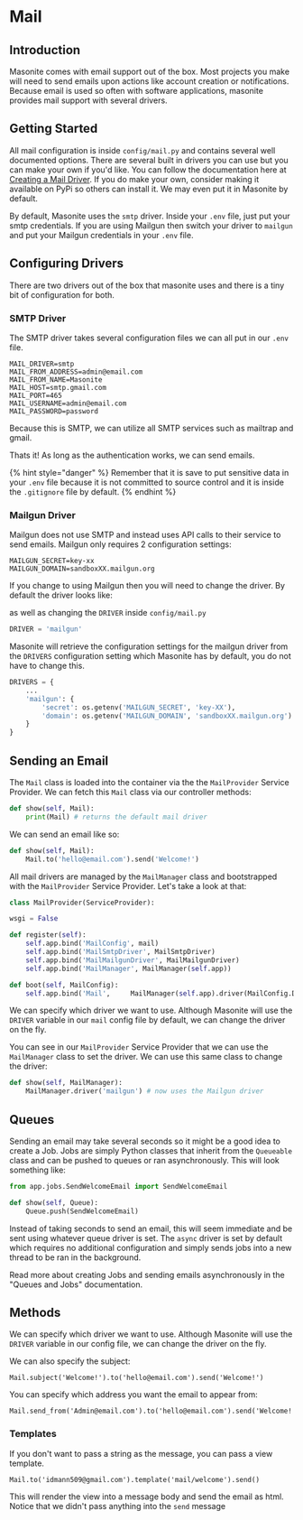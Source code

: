 # Mail

## Introduction

Masonite comes with email support out of the box. Most projects you make will need to send emails upon actions like account creation or notifications. Because email is used so often with software applications, masonite provides mail support with several drivers.

## Getting Started

All mail configuration is inside `config/mail.py` and contains several well documented options. There are several built in drivers you can use but you can make your own if you'd like. You can follow the documentation here at [Creating a Mail Driver](../advanced/creating-a-mail-driver.md). If you do make your own, consider making it available on PyPi so others can install it. We may even put it in Masonite by default.

By default, Masonite uses the `smtp` driver. Inside your `.env` file, just put your smtp credentials. If you are using Mailgun then switch your driver to `mailgun` and put your Mailgun credentials in your `.env` file.

## Configuring Drivers

There are two drivers out of the box that masonite uses and there is a tiny bit of configuration for both.

### SMTP Driver

The SMTP driver takes several configuration files we can all put in our `.env` file.

```text
MAIL_DRIVER=smtp
MAIL_FROM_ADDRESS=admin@email.com
MAIL_FROM_NAME=Masonite
MAIL_HOST=smtp.gmail.com
MAIL_PORT=465
MAIL_USERNAME=admin@email.com
MAIL_PASSWORD=password
```

Because this is SMTP, we can utilize all SMTP services such as mailtrap and gmail.

Thats it! As long as the authentication works, we can send emails. 

{% hint style="danger" %}
Remember that it is save to put sensitive data in your `.env` file because it is not committed to source control and it is inside the `.gitignore` file by default.
{% endhint %}

### Mailgun Driver

Mailgun does not use SMTP and instead uses API calls to their service to send emails. Mailgun only requires 2 configuration settings:

```text
MAILGUN_SECRET=key-xx
MAILGUN_DOMAIN=sandboxXX.mailgun.org
```

If you change to using Mailgun then you will need to change the driver. By default the driver looks like:



as well as changing the `DRIVER` inside `config/mail.py`

```python
DRIVER = 'mailgun'
```

Masonite will retrieve the configuration settings for the mailgun driver from the `DRIVERS` configuration setting which Masonite has by default, you do not have to change this.

```python
DRIVERS = {
    ...
    'mailgun': {
        'secret': os.getenv('MAILGUN_SECRET', 'key-XX'),
        'domain': os.getenv('MAILGUN_DOMAIN', 'sandboxXX.mailgun.org')
    }
}
```

## Sending an Email

The `Mail` class is loaded into the container via the the `MailProvider` Service Provider. We can fetch this `Mail` class via our controller methods:

```python
def show(self, Mail):
    print(Mail) # returns the default mail driver
```

We can send an email like so:

```python
def show(self, Mail):
    Mail.to('hello@email.com').send('Welcome!')
```

All mail drivers are managed by the `MailManager` class and bootstrapped with the `MailProvider` Service Provider. Let's take a look at that:

```python
class MailProvider(ServiceProvider):

wsgi = False

def register(self):
    self.app.bind('MailConfig', mail)
    self.app.bind('MailSmtpDriver', MailSmtpDriver)
    self.app.bind('MailMailgunDriver', MailMailgunDriver)
    self.app.bind('MailManager', MailManager(self.app))

def boot(self, MailConfig):
    self.app.bind('Mail',     MailManager(self.app).driver(MailConfig.DRIVER))
```

We can specify which driver we want to use. Although Masonite will use the `DRIVER` variable in our `mail` config file by default, we can change the driver on the fly.

You can see in our `MailProvider` Service Provider that we can use the `MailManager` class to set the driver. We can use this same class to change the driver:

```python
def show(self, MailManager):
    MailManager.driver('mailgun') # now uses the Mailgun driver
```

## Queues

Sending an email may take several seconds so it might be a good idea to create a Job. Jobs are simply Python classes that inherit from the `Queueable` class and can be pushed to queues or ran asynchronously. This will look something like:

```python
from app.jobs.SendWelcomeEmail import SendWelcomeEmail

def show(self, Queue):
    Queue.push(SendWelcomeEmail)
```

Instead of taking seconds to send an email, this will seem immediate and be sent using whatever queue driver is set. The `async` driver is set by default which requires no additional configuration and simply sends jobs into a new thread to be ran in the background.

Read more about creating Jobs and sending emails asynchronously in the "Queues and Jobs" documentation.

## Methods

We can specify which driver we want to use. Although Masonite will use the `DRIVER` variable in our config file, we can change the driver on the fly.

We can also specify the subject:

```text
Mail.subject('Welcome!').to('hello@email.com').send('Welcome!')
```

You can specify which address you want the email to appear from:

```text
Mail.send_from('Admin@email.com').to('hello@email.com').send('Welcome!')
```

### Templates

If you don't want to pass a string as the message, you can pass a view template.

```text
Mail.to('idmann509@gmail.com').template('mail/welcome').send()
```

This will render the view into a message body and send the email as html. Notice that we didn't pass anything into the `send` message

